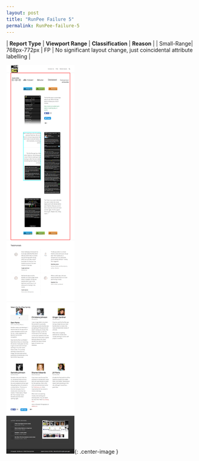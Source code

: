 ```yaml
---
layout: post
title: "RunPee Failure 5"
permalink: RunPee-failure-5
---
```

| **Report Type** | **Viewport Range** | **Classification** | **Reason** |
| Small-Range| 768px-772px | FP | No significant layout change, just coincidental attribute labelling | 

![Screenshot of the fault](assets/images/RunPee/fault5/smallrangeWidth770.png){: .center-image }